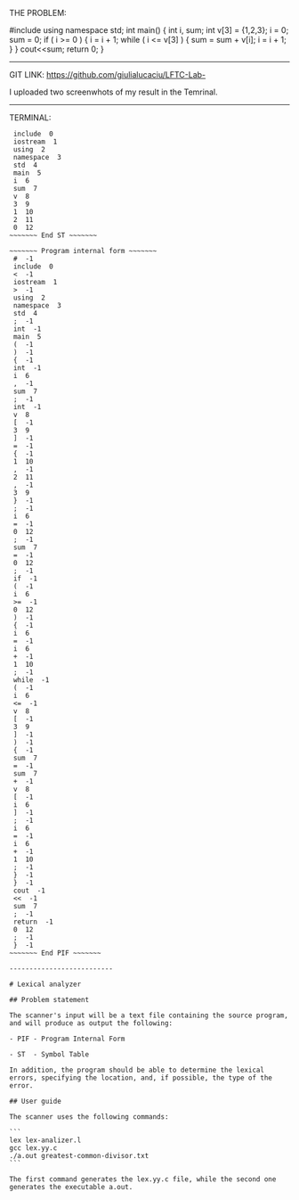 

THE PROBLEM:

#include<iostream> 
using namespace std; 
int main() {
int i, sum;
int v[3] = {1,2,3}; 
i = 0;
sum = 0;
if ( i >= 0 ) {
i = i + 1; 
while ( i <= v[3] ) {
sum = sum + v[i]; 
i = i + 1; }
} 
cout<<sum; 
return 0;
}

-------------------------

GIT LINK:
https://github.com/giulialucaciu/LFTC-Lab-

I uploaded two screenwhots of my result in the Temrinal.
          
-------------------------

TERMINAL:

~~~~~~~ Symbol table ~~~~~~~
 include  0
 iostream  1
 using  2
 namespace  3
 std  4
 main  5
 i  6
 sum  7
 v  8
 3  9
 1  10
 2  11
 0  12
~~~~~~~ End ST ~~~~~~~

~~~~~~~ Program internal form ~~~~~~~
 #  -1 
 include  0 
 <  -1 
 iostream  1 
 >  -1 
 using  2 
 namespace  3 
 std  4 
 ;  -1 
 int  -1 
 main  5 
 (  -1 
 )  -1 
 {  -1 
 int  -1 
 i  6 
 ,  -1 
 sum  7 
 ;  -1 
 int  -1 
 v  8 
 [  -1 
 3  9 
 ]  -1 
 =  -1 
 {  -1 
 1  10 
 ,  -1 
 2  11 
 ,  -1 
 3  9 
 }  -1 
 ;  -1 
 i  6 
 =  -1 
 0  12 
 ;  -1 
 sum  7 
 =  -1 
 0  12 
 ;  -1 
 if  -1 
 (  -1 
 i  6 
 >=  -1 
 0  12 
 )  -1 
 {  -1 
 i  6 
 =  -1 
 i  6 
 +  -1 
 1  10 
 ;  -1 
 while  -1 
 (  -1 
 i  6 
 <=  -1 
 v  8 
 [  -1 
 3  9 
 ]  -1 
 )  -1 
 {  -1 
 sum  7 
 =  -1 
 sum  7 
 +  -1 
 v  8 
 [  -1 
 i  6 
 ]  -1 
 ;  -1 
 i  6 
 =  -1 
 i  6 
 +  -1 
 1  10 
 ;  -1 
 }  -1 
 }  -1 
 cout  -1 
 <<  -1 
 sum  7 
 ;  -1 
 return  -1 
 0  12 
 ;  -1 
 }  -1 
~~~~~~~ End PIF ~~~~~~~
     
--------------------------
          
# Lexical analyzer

## Problem statement

The scanner's input will be a text file containing the source program, and will produce as output the following:

- PIF - Program Internal Form

- ST  - Symbol Table

In addition, the program should be able to determine the lexical errors, specifying the location, and, if possible, the type of the error.

## User guide

The scanner uses the following commands:

```
lex lex-analizer.l
gcc lex.yy.c
./a.out greatest-common-divisor.txt
```

The first command generates the lex.yy.c file, while the second one generates the executable a.out.

